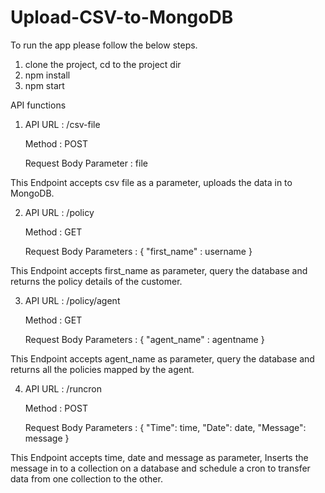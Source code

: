 # Upload-CSV-to-MongoDB

To run the app please follow the below steps.

1. clone the project, cd to the project dir
2. npm install
3. npm start

API functions 

1. API URL : <baseurl>/csv-file
   
   Method : POST 
   
   Request Body Parameter : file
  
  This Endpoint accepts csv file as a parameter, uploads the data in to MongoDB.

2. API URL : <baseurl>/policy
   
   Method : GET
   
   Request Body Parameters : 
   {
       "first_name" : username
   }
  
  This Endpoint accepts first_name as parameter, query the database and returns the policy details of the customer.
   
3. API URL : <baseurl>/policy/agent
   
   Method : GET
   
   Request Body Parameters : 
   {
       "agent_name" : agentname
   }
   
  This Endpoint accepts agent_name as parameter, query the database and returns all the policies mapped by the agent.
  
4.  API URL : <baseurl>/runcron
   
    Method : POST
   
    Request Body Parameters : 
    {
      "Time": time,
      "Date": date,
      "Message": message
    }
   
   This Endpoint accepts time, date and message as parameter, Inserts the message in to a collection on a database and schedule a cron to transfer data from one collection to the  other.
  
 
